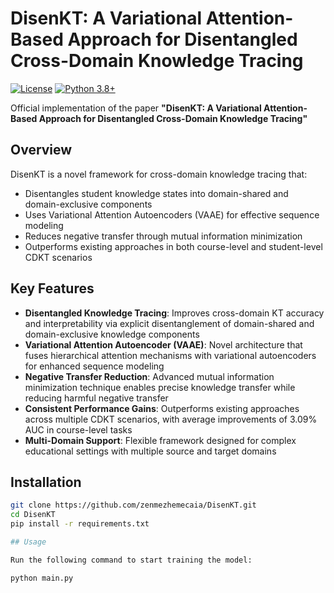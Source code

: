 # DisenKT: A Variational Attention-Based Approach for Disentangled Cross-Domain Knowledge Tracing

[![License](https://img.shields.io/badge/License-Apache%202.0-blue.svg)](https://opensource.org/licenses/Apache-2.0)
[![Python 3.8+](https://img.shields.io/badge/python-3.8+-blue.svg)](https://www.python.org/downloads/)

Official implementation of the paper **"DisenKT: A Variational Attention-Based Approach for Disentangled Cross-Domain Knowledge Tracing"**

## Overview

DisenKT is a novel framework for cross-domain knowledge tracing that:
- Disentangles student knowledge states into domain-shared and domain-exclusive components
- Uses Variational Attention Autoencoders (VAAE) for effective sequence modeling
- Reduces negative transfer through mutual information minimization
- Outperforms existing approaches in both course-level and student-level CDKT scenarios

## Key Features

- **Disentangled Knowledge Tracing**: Improves cross-domain KT accuracy and interpretability via explicit disentanglement of domain-shared and domain-exclusive knowledge components
- **Variational Attention Autoencoder (VAAE)**: Novel architecture that fuses hierarchical attention mechanisms with variational autoencoders for enhanced sequence modeling
- **Negative Transfer Reduction**: Advanced mutual information minimization technique enables precise knowledge transfer while reducing harmful negative transfer
- **Consistent Performance Gains**: Outperforms existing approaches across multiple CDKT scenarios, with average improvements of 3.09% AUC in course-level tasks
- **Multi-Domain Support**: Flexible framework designed for complex educational settings with multiple source and target domains

## Installation

```bash
git clone https://github.com/zenmezhemecaia/DisenKT.git
cd DisenKT
pip install -r requirements.txt

## Usage

Run the following command to start training the model:

python main.py
